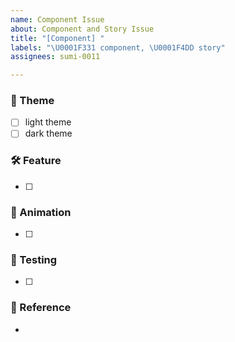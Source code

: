 ```yaml
---
name: Component Issue
about: Component and Story Issue
title: "[Component] "
labels: "\U0001F331 component, \U0001F4DD story"
assignees: sumi-0011

---
```


### 🌙 Theme
- [ ] light theme 
- [ ] dark theme

### 🛠️ Feature
- [ ] 

### 🎨 Animation
- [ ] 

### 🧪 Testing
- [ ]

### 📝 Reference
-
